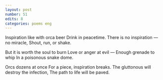 ```yaml
---
layout: post
number: 51
edits: 8
categories: poems eng
---
```


Inspiration like with orca beer 
Drink in peacetime.
There is no inspiration — no miracle,
Shout, run, or shake.

But it is worth the soul to burn 
Love or anger at evil —
Enough grenade to whip
In a poisonous snake dome.

Orcs dozens at once 
For a piece, inspiration breaks.
The gluttonous will destroy the infection,
The path to life will be paved.
